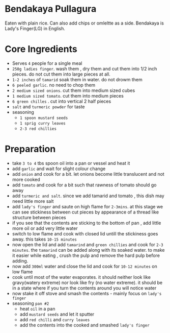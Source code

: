 # Bendakaya Pullagura
Eaten with plain rice. Can also add chips or omleltte as a side. Bendakaya is Lady's Finger(LG) in English.

# Core Ingredients
- Serves `4` people for a single meal
- `250g ladies finger`. wash them , dry them and cut them into 1/2 inch pieces. do not cut them into large pieces at all.
- `1-2 inches` of `tamarid` soak them in water. do not drowm them
- `6 peeled garlic`. no need to chop them
- `2 medium sized onions`. cut them into medium sized cubes
- `1 medium sized tomato`. cut them into medium pieces
- `6 green chilles` . cut into vertical 2 half pieces
- `salt` and `turmeric powder` for taste
- seasoning
   - `1 spoon mustard seeds`
   - `1 sprig curry leaves`
   - `2-3 red chillies`
 
# Preparation
- take `3 to 4` tbs spoon oil into a pan or vessel and heat it
- add `garlic` and wait for slight colour change
- add `onion` and cook for a bit. let onions become little translucent and not more cooked
- add `tomato` and cook for a bit such that rawness of tomato should go away
- add `turmeric and salt`. since we add tamarid and tomato , this dish may need little more salt
- add `lady's finger` and saute on high flame for `2-3mins`. at this stage we can see stickiness between cut pieces by appearance of a thread like structure between pieces
- if you see that the contents are sticking to the bottom of pan , add little more oil or add very little water 
- switch to low flame and cook with closed lid untill the stickiness goes away. this takes `10-15 minutes`
- now open the lid and add `tamarind` and `green chillies` and cook for `2-3 minutes`. the `tamarind` can be added along with its soaked water. to make it easier while eating , crush the pulp and remove the hard pulp before adding.
- now add `300ml` water and close the lid and cook for `10-12 minutes` on low flame
- cook until most of the water evaporates. it should neither look like gravy(watery extreme) nor look like fry (no water extreme). it should be in a state where if you turn the contents around you will notice water
- now stake it off stove and smash the contents - mainly focus on `lady's finger`
- seasoning `pan #2`
    - heat `oil` in a pan
    - add `mustard seeds` and let it sputter
    - add `red chilli` and `curry leaves`
    - add the contents into the cooked and smashed `lady's finger` 
